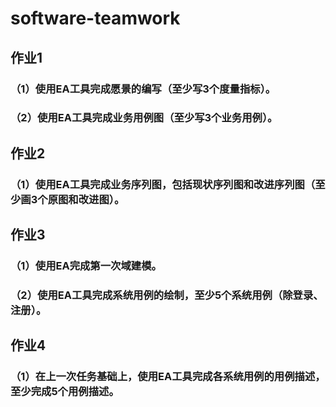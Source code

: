 # software-teamwork

## 作业1

### （1）使用EA工具完成愿景的编写（至少写3个度量指标）。
### （2）使用EA工具完成业务用例图（至少写3个业务用例）。

## 作业2

### （1）使用EA工具完成业务序列图，包括现状序列图和改进序列图（至少画3个原图和改进图）。

## 作业3

### （1）使用EA完成第一次域建模。

### （2）使用EA工具完成系统用例的绘制，至少5个系统用例（除登录、注册）。

## 作业4

### （1）在上一次任务基础上，使用EA工具完成各系统用例的用例描述，至少完成5个用例描述。

